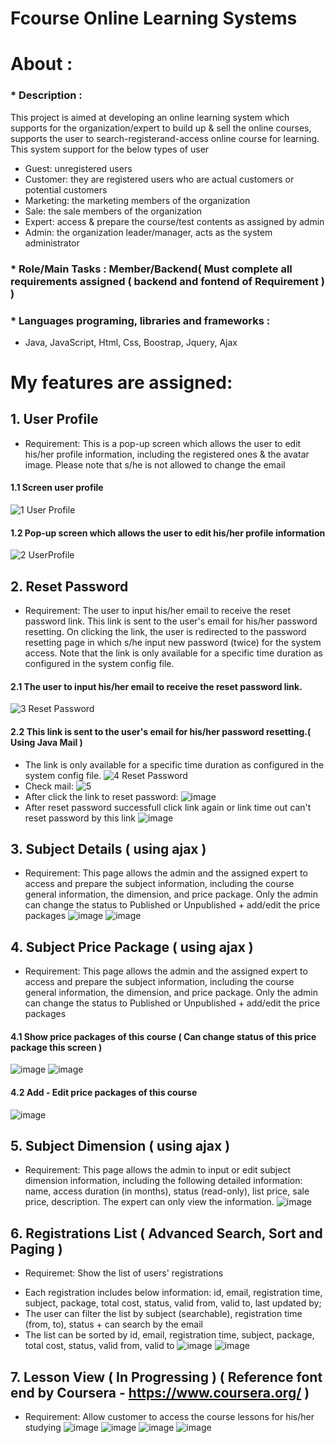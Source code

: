 # Fcourse Online Learning Systems
# About : 
   ### * Description : 
   This project is aimed at developing an online learning system which supports for the organization/expert to build up & sell the online courses, 
   supports the user to search-registerand-access online course for learning. This system support for the below types of user
   - Guest: unregistered users
   - Customer: they are registered users who are actual customers or potential customers
   - Marketing: the marketing members of the organization
   - Sale: the sale members of the organization
   - Expert: access & prepare the course/test contents as assigned by admin
   - Admin: the organization leader/manager, acts as the system administrator
   ### * Role/Main Tasks : Member/Backend( Must complete all requirements assigned ( backend and fontend of Requirement )  )
   ### * Languages programing, libraries and frameworks : 
  - Java, JavaScript, Html, Css, Boostrap, Jquery, Ajax
# My features are assigned: 
## 1. User Profile
 * Requirement: This is a pop-up screen which allows the user to edit his/her profile information, including the registered ones & the avatar image. 
Please note that s/he is not allowed to change the email
#### 1.1 Screen user profile
![1  User Profile](https://user-images.githubusercontent.com/99120557/178021463-53bb11e0-d219-46dd-a760-ad8b422e09e5.JPG)
#### 1.2 Pop-up screen which allows the user to edit his/her profile information
![2 UserProfile](https://user-images.githubusercontent.com/99120557/178022762-e70fbe17-2ba3-4ee7-8b01-1f4af6759ace.JPG)
## 2. Reset Password
 * Requirement: 
 The user to input his/her email to receive the reset password link. This link is sent to the user's email for his/her password resetting. 
 On clicking the link, the user is redirected to the password resetting page in which s/he input new password (twice) for the system access.
 Note that the link is only available for a specific time duration as configured in the system config file. 
#### 2.1 The user to input his/her email to receive the reset password link.
![3 Reset Password](https://user-images.githubusercontent.com/99120557/178027005-47cb2318-bd9f-40c7-86b6-c9e3659df71a.JPG)
#### 2.2 This link is sent to the user's email for his/her password resetting.( Using Java Mail )
- The link is only available for a specific time duration as configured in the system config file.
![4 Reset Password](https://user-images.githubusercontent.com/99120557/178027299-66dda9a7-ba8e-41ff-ab9f-165b5dca3a82.JPG)
- Check mail:
![5](https://user-images.githubusercontent.com/99120557/178027700-651c5798-2cc6-4251-ad56-7afa904ad233.JPG)
- After click the link to reset password: 
![image](https://user-images.githubusercontent.com/99120557/178028003-e1daeb17-197b-4057-872b-5d7d2f87d184.png)
 - After reset password successfull click link again or link time out can't reset password by this link
 ![image](https://user-images.githubusercontent.com/99120557/178028553-dc9460b2-7810-49ae-9350-36f2c7e15937.png)
## 3. Subject Details ( using ajax )
 * Requirement: 
 This page allows the admin and the assigned expert to access and prepare the subject information, including the course general information, 
 the dimension, and price package. Only the admin can change the status to Published or Unpublished + add/edit the price packages
![image](https://user-images.githubusercontent.com/99120557/178029457-e21f7038-5320-4df6-8b6b-c959ca9be37d.png)
![image](https://user-images.githubusercontent.com/99120557/178033502-30d4f688-7a1c-4ace-b61e-58326d98f98c.png)
## 4. Subject Price Package ( using ajax )
 * Requirement:
 This page allows the admin and the assigned expert to access and prepare the subject information, including the course general information, 
 the dimension, and price package. Only the admin can change the status to Published or Unpublished + add/edit the price packages
#### 4.1 Show price packages of this course ( Can change status of this price package this screen )
![image](https://user-images.githubusercontent.com/99120557/178030384-7308fad7-fc92-4f04-bc8f-7d574efd61b2.png)
![image](https://user-images.githubusercontent.com/99120557/178033630-c6bc76f8-c0b6-459a-8e1e-f06a740d5cb9.png)
#### 4.2 Add - Edit price packages of this course
![image](https://user-images.githubusercontent.com/99120557/178030748-392b0ffe-2f20-47db-8634-6c40f7148608.png)
## 5. Subject Dimension ( using ajax )
* Requirement: 
 This page allows the admin to input or edit subject dimension information, 
 including the following detailed information: name, access duration (in months), status (read-only), list price, sale price, description. 
 The expert can only view the information.
![image](https://user-images.githubusercontent.com/99120557/178031363-e1f466e5-6260-4755-a132-4f85e77d5b58.png)
## 6. Registrations List ( Advanced Search, Sort and Paging ) 
* Requiremet: 
Show the list of users' registrations
- Each registration includes below information: id, email, registration time, subject,  package, total cost, status, valid from, valid to, last updated by;
- The user can filter the list by subject (searchable), registration time (from, to), status + can search by the email
- The list can be sorted by id, email, registration time, subject, package, total cost, status, valid from, valid to
![image](https://user-images.githubusercontent.com/99120557/178031815-e9866958-0f90-477d-b950-65b9506e0345.png)
![image](https://user-images.githubusercontent.com/99120557/178032291-a4bb387f-0077-4083-a8ea-25553e1a0726.png)
## 7. Lesson View ( In Progressing ) ( Reference font end by Coursera - https://www.coursera.org/ )
* Requirement: 
Allow customer to access the course lessons for his/her studying
![image](https://user-images.githubusercontent.com/99120557/180927142-3f95a427-5556-4b67-917b-39cff921411b.png)
![image](https://user-images.githubusercontent.com/99120557/180927210-9dee4d95-f11b-4654-8655-f4d7781304e6.png)
![image](https://user-images.githubusercontent.com/99120557/180927331-bbb39090-b49c-429a-87cd-80154208f933.png)
![image](https://user-images.githubusercontent.com/99120557/180927444-0abf6cbd-bc79-440a-8c6a-0779b12908e9.png)

